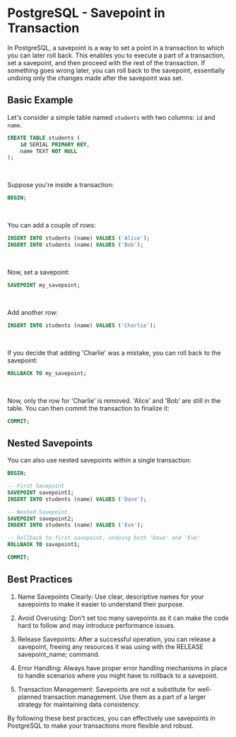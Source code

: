 # PostgreSQL - Savepoint in Transaction

In PostgreSQL, a savepoint is a way to set a point in a transaction to which you can later roll
back. This enables you to execute a part of a transaction, set a savepoint, and then proceed with
the rest of the transaction. If something goes wrong later, you can roll back to the savepoint,
essentially undoing only the changes made after the savepoint was set.

## Basic Example
Let's consider a simple table named `students` with two columns: `id` and `name`.
```sql
CREATE TABLE students (
    id SERIAL PRIMARY KEY,
    name TEXT NOT NULL
);
```
<br>

Suppose you're inside a transaction:
```sql
BEGIN;
```
<br>

You can add a couple of rows:
```sql
INSERT INTO students (name) VALUES ('Alice');
INSERT INTO students (name) VALUES ('Bob');
```
<br>

Now, set a savepoint:
```sql
SAVEPOINT my_savepoint;
```
<br>

Add another row:
```sql
INSERT INTO students (name) VALUES ('Charlie');
```
<br>

If you decide that adding 'Charlie' was a mistake, you can roll back to the savepoint:
```sql
ROLLBACK TO my_savepoint;
```
<br>

Now, only the row for 'Charlie' is removed. 'Alice' and 'Bob' are still in the table. You can then commit the transaction to finalize it:
```sql
COMMIT;
```

## Nested Savepoints
You can also use nested savepoints within a single transaction:
```sql
BEGIN;

-- First Savepoint
SAVEPOINT savepoint1;
INSERT INTO students (name) VALUES ('Dave');

-- Nested Savepoint
SAVEPOINT savepoint2;
INSERT INTO students (name) VALUES ('Eve');

-- Rollback to first savepoint, undoing both 'Dave' and 'Eve'
ROLLBACK TO savepoint1;

COMMIT;
```

## Best Practices
1. Name Savepoints Clearly: Use clear, descriptive names for your savepoints to make it easier to understand their purpose.

2. Avoid Overusing: Don't set too many savepoints as it can make the code hard to follow and may introduce performance issues.

3. Release Savepoints: After a successful operation, you can release a savepoint, freeing any resources it was using with the RELEASE savepoint_name; command.

4. Error Handling: Always have proper error handling mechanisms in place to handle scenarios where you might have to rollback to a savepoint.

5. Transaction Management: Savepoints are not a substitute for well-planned transaction management. Use them as a part of a larger strategy for maintaining data consistency.

By following these best practices, you can effectively use savepoints in PostgreSQL to make your transactions more flexible and robust.



